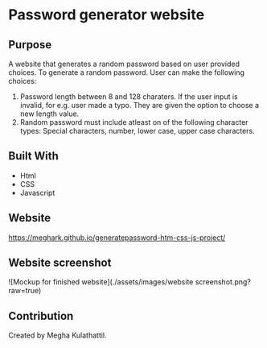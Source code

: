 # Password generator website

## Purpose

A website that generates a random password based on user provided choices.
To generate a random password. User can make the following choices:
1. Password length between 8 and 128 charaters.
   If the user input is invalid, for e.g. user made a typo. They are given the option to choose a new length value.
2. Random password must include atleast on of the following character types:
    Special characters, number, lower case, upper case characters.

## Built With
* Html
* CSS
* Javascript

## Website
https://meghark.github.io/generatepassword-htm-css-js-project/

## Website screenshot
![Mockup for finished website](./assets/images/website screenshot.png?raw=true)

## Contribution
Created by Megha Kulathattil.


